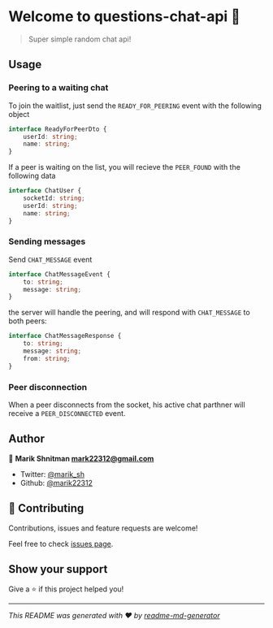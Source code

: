 # Welcome to questions-chat-api 👋
> Super simple random chat api!

## Usage
 
### Peering to a waiting chat
To join the waitlist, just send the `READY_FOR_PEERING` event with the following object
```typescript
interface ReadyForPeerDto {
	userId: string;
	name: string;
}
```
If a peer is waiting on the list, you will recieve the `PEER_FOUND` with the following data
```typescript
interface ChatUser {
	socketId: string;
	userId: string;
	name: string;
}
```

### Sending messages
Send `CHAT_MESSAGE` event
```typescript
interface ChatMessageEvent {
	to: string;
	message: string;
}
```

the server will handle the peering, and will respond with `CHAT_MESSAGE` to both peers:
```typescript
interface ChatMessageResponse {
	to: string;
	message: string;
	from: string;
}
```

### Peer disconnection
When a peer disconnects from the socket, his active chat parthner will receive a `PEER_DISCONNECTED` event.

## Author

👤 **Marik Shnitman <mark22312@gmail.com>**

* Twitter: [@marik_sh](https://twitter.com/marik_sh)
* Github: [@marik22312](https://github.com/marik22312)

## 🤝 Contributing

Contributions, issues and feature requests are welcome!

Feel free to check [issues page](https://github.com/marik22312/question-something-api/issues).

## Show your support

Give a ⭐️ if this project helped you!



***
_This README was generated with ❤️ by [readme-md-generator](https://github.com/kefranabg/readme-md-generator)_